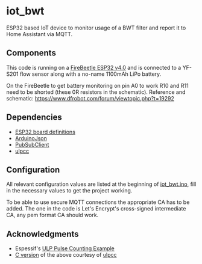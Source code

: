 # iot_bwt

ESP32 based IoT device to monitor usage of a BWT filter and report it to Home Assistant via MQTT.

## Components

This code is running on a [FireBeetle ESP32 v4.0](https://www.dfrobot.com/product-1590.html) and is connected to a YF-S201 flow sensor along with a no-name 1100mAh LiPo battery.

On the FireBeetle to get battery monitoring on pin A0 to work R10 and R11 need to be shorted (these 0R resistors in the schematic). Reference and schematic: https://www.dfrobot.com/forum/viewtopic.php?t=19292

## Dependencies

* [ESP32 board definitions](https://github.com/espressif/arduino-esp32/blob/master/docs/arduino-ide/boards_manager.md)
* [ArduinoJson](https://arduinojson.org/)
* [PubSubClient](https://github.com/knolleary/pubsubclient/)
* [ulpcc](https://github.com/jasonful/lcc)

## Configuration

All relevant configuration values are listed at the beginning of [iot_bwt.ino](iot_bwt.ino), fill in the necessary values to get the project working.

To be able to use secure MQTT connections the appropriate CA has to be added. The one in the code is Let's Encrypt's cross-signed intermediate CA, any pem format CA should work.

## Acknowledgments

* Espessif's [ULP Pulse Counting Example](https://github.com/espressif/esp-idf/tree/master/examples/system/ulp)
* [C version](https://github.com/jasonful/lcc/blob/master/ulpcc/examples/pulse_cnt.c) of the above courtesy of [ulpcc](https://github.com/jasonful/lcc)

